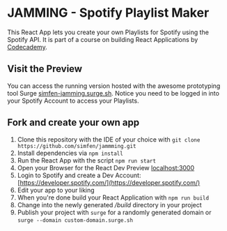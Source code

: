 # JAMMING - Spotify Playlist Maker

This React App lets you create your own Playlists for Spotify using the Spotify API.
It is part of a course on building React Applications by [Codecademy](https://www.codecademy.com/learn/paths/build-web-apps-with-react).

## Visit the Preview

You can access the running version hosted with the awesome prototyping tool Surge [simfen-jamming.surge.sh](https://simfen-jamming.surge.sh).
Notice you need to be logged in into your Spotify Account to access your Playlists.

## Fork and create your own app

1. Clone this repository with the IDE of your choice with `git clone https://github.com/simfen/jammming.git`
2. Install dependencies via `npm install`
3. Run the React App with the script `npm run start`
4. Open your Browser for the React Dev Preview [localhost:3000](http://localhost:3000/)
5. Login to Spotify and create a Dev Account: [https://developer.spotify.com/](https://developer.spotify.com/)
5. Edit your app to your liking
6. When you're done build your React Application with `npm run build`
7. Change into the newly generated _/build_ directory in your project
8. Publish your project with `surge` for a randomly generated domain or `surge --domain custom-domain.surge.sh`